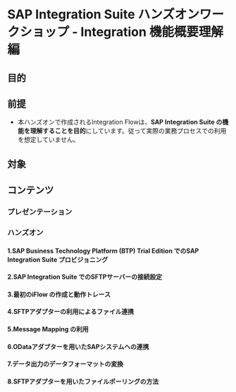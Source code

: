 # SAP Integration Suite ハンズオンワークショップ - Integration 機能概要理解編
## 目的
## 前提
- 本ハンズオンで作成されるIntegration Flowは、**SAP Integration Suite の機能を理解することを目的**にしています。従って実際の業務プロセスでの利用を想定していません。
## 対象
## コンテンツ
### プレゼンテーション
### ハンズオン
#### 1.SAP Business Technology Platform (BTP) Trial Edition でのSAP Integration Suite プロビジョニング
#### 2.SAP Integration Suite でのSFTPサーバーの接続設定
#### 3.最初のiFlow の作成と動作トレース
#### 4.SFTPアダプターの利用によるファイル連携
#### 5.Message Mapping の利用
#### 6.ODataアダプターを用いたSAPシステムへの連携
#### 7.データ出力のデータフォーマットの変換
#### 8.SFTPアダプターを用いたファイルポーリングの方法
